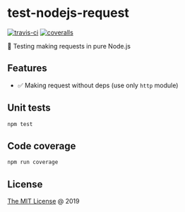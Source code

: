 # test-nodejs-request

[![travis-ci](https://api.travis-ci.com/piecioshka/test-nodejs-request.svg?branch=master)](https://app.travis-ci.com/github/piecioshka/test-nodejs-request)
[![coveralls](https://coveralls.io/repos/github/piecioshka/test-nodejs-request/badge.svg?branch=master)](https://coveralls.io/github/piecioshka/test-nodejs-request?branch=master)

:ledger: Testing making requests in pure Node.js

## Features

* :white_check_mark: Making request without deps (use only `http` module)

## Unit tests

```bash
npm test
```

## Code coverage

```bash
npm run coverage
```

## License

[The MIT License](http://piecioshka.mit-license.org) @ 2019
